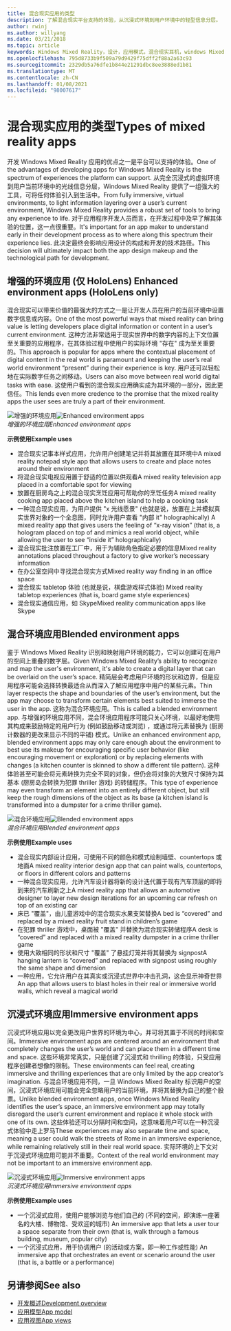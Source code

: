 ```yaml
---
title: 混合现实应用的类型
description: 了解混合现实平台支持的体验，从沉浸式环境到用户环境中的轻型信息分层。
author: rwinj
ms.author: willyang
ms.date: 03/21/2018
ms.topic: article
keywords: Windows Mixed Reality，设计，应用模式，混合现实耳机，windows Mixed Reality 耳机，虚拟现实耳机，HoloLens
ms.openlocfilehash: 795d8733b9f509a79d9429f75dff2f88a2a63c93
ms.sourcegitcommit: 2329db5a76dfe1b844e21291dbc8ee3888ed1b81
ms.translationtype: MT
ms.contentlocale: zh-CN
ms.lasthandoff: 01/08/2021
ms.locfileid: "98007617"
---
```

# <a name="types-of-mixed-reality-apps"></a><span data-ttu-id="d7d3d-104">混合现实应用的类型</span><span class="sxs-lookup"><span data-stu-id="d7d3d-104">Types of mixed reality apps</span></span>

<span data-ttu-id="d7d3d-105">开发 Windows Mixed Reality 应用的优点之一是平台可以支持的体验。</span><span class="sxs-lookup"><span data-stu-id="d7d3d-105">One of the advantages of developing apps for Windows Mixed Reality is the spectrum of experiences the platform can support.</span></span> <span data-ttu-id="d7d3d-106">从完全沉浸式的虚拟环境到用户当前环境中的光线信息分层，Windows Mixed Reality 提供了一组强大的工具，可将任何体验引入到生活中。</span><span class="sxs-lookup"><span data-stu-id="d7d3d-106">From fully immersive, virtual environments, to light information layering over a user’s current environment, Windows Mixed Reality provides a robust set of tools to bring any experience to life.</span></span> <span data-ttu-id="d7d3d-107">对于应用程序开发人员而言，在开发过程中及早了解其体验的位置，这一点很重要。</span><span class="sxs-lookup"><span data-stu-id="d7d3d-107">It's important for an app maker to understand early in their development process as to where along this spectrum their experience lies.</span></span> <span data-ttu-id="d7d3d-108">此决定最终会影响应用设计的构成和开发的技术路径。</span><span class="sxs-lookup"><span data-stu-id="d7d3d-108">This decision will ultimately impact both the app design makeup and the technological path for development.</span></span>

## <a name="enhanced-environment-apps-hololens-only"></a><span data-ttu-id="d7d3d-109">增强的环境应用 (仅 HoloLens) </span><span class="sxs-lookup"><span data-stu-id="d7d3d-109">Enhanced environment apps (HoloLens only)</span></span>

<span data-ttu-id="d7d3d-110">混合现实可以带来价值的最强大的方式之一是让开发人员在用户的当前环境中设置数字信息或内容。</span><span class="sxs-lookup"><span data-stu-id="d7d3d-110">One of the most powerful ways that mixed reality can bring value is letting developers place digital information or content in a user’s current environment.</span></span> <span data-ttu-id="d7d3d-111">这种方法非常适用于现实世界中的数字内容的上下文位置至关重要的应用程序，在其体验过程中使用户的实际环境 "存在" 成为至关重要的。</span><span class="sxs-lookup"><span data-stu-id="d7d3d-111">This approach is popular for apps where the contextual placement of digital content in the real world is paramount and keeping the user’s real world environment “present” during their experience is key.</span></span> <span data-ttu-id="d7d3d-112">用户还可以轻松地在实际数字任务之间移动。</span><span class="sxs-lookup"><span data-stu-id="d7d3d-112">Users can also move between real world digital tasks with ease.</span></span> <span data-ttu-id="d7d3d-113">这使用户看到的混合现实应用确实成为其环境的一部分，因此更信任。</span><span class="sxs-lookup"><span data-stu-id="d7d3d-113">This lends even more credence to the promise that the mixed reality apps the user sees are truly a part of their environment.</span></span>

<span data-ttu-id="d7d3d-114">![增强的环境应用](images/enhancedenvironmentapps-640px.jpg)</span><span class="sxs-lookup"><span data-stu-id="d7d3d-114">![Enhanced environment apps](images/enhancedenvironmentapps-640px.jpg)</span></span><br>
<span data-ttu-id="d7d3d-115">*增强的环境应用*</span><span class="sxs-lookup"><span data-stu-id="d7d3d-115">*Enhanced environment apps*</span></span>

<span data-ttu-id="d7d3d-116">**示例使用**</span><span class="sxs-lookup"><span data-stu-id="d7d3d-116">**Example uses**</span></span>
* <span data-ttu-id="d7d3d-117">混合现实记事本样式应用，允许用户创建笔记并将其放置在其环境中</span><span class="sxs-lookup"><span data-stu-id="d7d3d-117">A mixed reality notepad style app that allows users to create and place notes around their environment</span></span>
* <span data-ttu-id="d7d3d-118">将混合现实电视应用置于舒适的位置以供观看</span><span class="sxs-lookup"><span data-stu-id="d7d3d-118">A mixed reality television app placed in a comfortable spot for viewing</span></span>
* <span data-ttu-id="d7d3d-119">放置在厨房岛之上的混合现实烹饪应用可帮助你的烹饪任务</span><span class="sxs-lookup"><span data-stu-id="d7d3d-119">A mixed reality cooking app placed above the kitchen island to help a cooking task</span></span>
* <span data-ttu-id="d7d3d-120">一种混合现实应用，为用户提供 "x 光线愿景" (也就是说，放置在上并模拟真实世界对象的一个全息图，同时允许用户查看 "内部 it" holographically) </span><span class="sxs-lookup"><span data-stu-id="d7d3d-120">A mixed reality app that gives users the feeling of “x-ray vision” (that is, a hologram placed on top of and mimics a real world object, while allowing the user to see “inside it” holographically)</span></span>
* <span data-ttu-id="d7d3d-121">混合现实批注放置在工厂中，用于为辅助角色指定必要的信息</span><span class="sxs-lookup"><span data-stu-id="d7d3d-121">Mixed reality annotations placed throughout a factory to give worker’s necessary information</span></span>
* <span data-ttu-id="d7d3d-122">在办公室空间中寻找混合现实方式</span><span class="sxs-lookup"><span data-stu-id="d7d3d-122">Mixed reality way finding in an office space</span></span>
* <span data-ttu-id="d7d3d-123">混合现实 tabletop 体验 (也就是说，棋盘游戏样式体验) </span><span class="sxs-lookup"><span data-stu-id="d7d3d-123">Mixed reality tabletop experiences (that is, board game style experiences)</span></span>
* <span data-ttu-id="d7d3d-124">混合现实通信应用，如 Skype</span><span class="sxs-lookup"><span data-stu-id="d7d3d-124">Mixed reality communication apps like Skype</span></span>

## <a name="blended-environment-apps"></a><span data-ttu-id="d7d3d-125">混合环境应用</span><span class="sxs-lookup"><span data-stu-id="d7d3d-125">Blended environment apps</span></span>

<span data-ttu-id="d7d3d-126">鉴于 Windows Mixed Reality 识别和映射用户环境的能力，它可以创建可在用户的空间上重叠的数字层。</span><span class="sxs-lookup"><span data-stu-id="d7d3d-126">Given Windows Mixed Reality’s ability to recognize and map the user's environment, it's able to create a digital layer that can be overlaid on the user’s space.</span></span> <span data-ttu-id="d7d3d-127">精简层会考虑用户环境的形状和边界，但是应用程序可能会选择转换最适合从而深入了解应用程序中用户的某些元素。</span><span class="sxs-lookup"><span data-stu-id="d7d3d-127">Thin layer respects the shape and boundaries of the user’s environment, but the app may choose to transform certain elements best suited to immerse the user in the app.</span></span> <span data-ttu-id="d7d3d-128">这称为混合环境应用。</span><span class="sxs-lookup"><span data-stu-id="d7d3d-128">This is called a blended environment app.</span></span> <span data-ttu-id="d7d3d-129">与增强的环境应用不同，混合环境应用程序可能只关心环境，以最好地使用其构成来鼓励特定的用户行为 (例如鼓励移动或浏览) ，或通过将元素替换为 (厨房计数器的更改来显示不同的平铺) 模式。</span><span class="sxs-lookup"><span data-stu-id="d7d3d-129">Unlike an enhanced environment app, blended environment apps may only care enough about the environment to best use its makeup for encouraging specific user behavior (like encouraging movement or exploration) or by replacing elements with changes (a kitchen counter is skinned to show a different tile pattern).</span></span> <span data-ttu-id="d7d3d-130">这种体验甚至可能会将元素转换为完全不同的对象，但仍会将对象的大致尺寸保持为其基本 (厨房岛会转换为犯罪 thriller 游戏) 的转储程序。</span><span class="sxs-lookup"><span data-stu-id="d7d3d-130">This type of experience may even transform an element into an entirely different object, but still keep the rough dimensions of the object as its base (a kitchen island is transformed into a dumpster for a crime thriller game).</span></span>

<span data-ttu-id="d7d3d-131">![混合环境应用](images/blendedenvironmentapps-640px.jpg)</span><span class="sxs-lookup"><span data-stu-id="d7d3d-131">![Blended environment apps](images/blendedenvironmentapps-640px.jpg)</span></span><br>
<span data-ttu-id="d7d3d-132">*混合环境应用*</span><span class="sxs-lookup"><span data-stu-id="d7d3d-132">*Blended environment apps*</span></span>

<span data-ttu-id="d7d3d-133">**示例使用**</span><span class="sxs-lookup"><span data-stu-id="d7d3d-133">**Example uses**</span></span>
* <span data-ttu-id="d7d3d-134">混合现实内部设计应用，可使用不同的颜色和模式绘制墙壁、countertops 或地面</span><span class="sxs-lookup"><span data-stu-id="d7d3d-134">A mixed reality interior design app that can paint walls, countertops, or floors in different colors and patterns</span></span>
* <span data-ttu-id="d7d3d-135">一种混合现实应用，允许汽车设计器将新的设计迭代置于现有汽车顶层的即将到来的汽车刷新之上</span><span class="sxs-lookup"><span data-stu-id="d7d3d-135">A mixed reality app that allows an automotive designer to layer new design iterations for an upcoming car refresh on top of an existing car</span></span>
* <span data-ttu-id="d7d3d-136">床已 "覆盖"，由儿童游戏中的混合现实水果支架替换</span><span class="sxs-lookup"><span data-stu-id="d7d3d-136">A bed is “covered” and replaced by a mixed reality fruit stand in children’s game</span></span>
* <span data-ttu-id="d7d3d-137">在犯罪 thriller 游戏中，桌面被 "覆盖" 并替换为混合现实转储程序</span><span class="sxs-lookup"><span data-stu-id="d7d3d-137">A desk is “covered” and replaced with a mixed reality dumpster in a crime thriller game</span></span>
* <span data-ttu-id="d7d3d-138">使用大致相同的形状和尺寸 "覆盖" 了悬挂灯笼并将其替换为 signpost</span><span class="sxs-lookup"><span data-stu-id="d7d3d-138">A hanging lantern is “covered” and replaced with signpost using roughly the same shape and dimension</span></span>
* <span data-ttu-id="d7d3d-139">一种应用，它允许用户在其真实或沉浸式世界中冲击孔洞，这会显示神奇世界</span><span class="sxs-lookup"><span data-stu-id="d7d3d-139">An app that allows users to blast holes in their real or immersive world walls, which reveal a magical world</span></span>

## <a name="immersive-environment-apps"></a><span data-ttu-id="d7d3d-140">沉浸式环境应用</span><span class="sxs-lookup"><span data-stu-id="d7d3d-140">Immersive environment apps</span></span>

<span data-ttu-id="d7d3d-141">沉浸式环境应用以完全更改用户世界的环境为中心，并可将其置于不同的时间和空间。</span><span class="sxs-lookup"><span data-stu-id="d7d3d-141">Immersive environment apps are centered around an environment that completely changes the user’s world and can place them in a different time and space.</span></span> <span data-ttu-id="d7d3d-142">这些环境非常真实，只是创建了沉浸式和 thrilling 的体验，只受应用程序创建者想像的限制。</span><span class="sxs-lookup"><span data-stu-id="d7d3d-142">These environments can feel real, creating immersive and thrilling experiences that are only limited by the app creator’s imagination.</span></span> <span data-ttu-id="d7d3d-143">与混合环境应用不同，一旦 Windows Mixed Reality 标识用户的空间，沉浸式环境应用可能会完全忽略用户的当前环境，并将其替换为自己的整个股票。</span><span class="sxs-lookup"><span data-stu-id="d7d3d-143">Unlike blended environment apps, once Windows Mixed Reality identifies the user’s space, an immersive environment app may totally disregard the user’s current environment and replace it whole stock with one of its own.</span></span> <span data-ttu-id="d7d3d-144">这些体验还可以分隔时间和空间，这意味着用户可以在一种沉浸式体验中走上罗马</span><span class="sxs-lookup"><span data-stu-id="d7d3d-144">These experiences may also separate time and space, meaning a user could walk the streets of Rome in an immersive experience, while remaining relatively still in their real world space.</span></span> <span data-ttu-id="d7d3d-145">实际环境的上下文对于沉浸式环境应用可能并不重要。</span><span class="sxs-lookup"><span data-stu-id="d7d3d-145">Context of the real world environment may not be important to an immersive environment app.</span></span>

<span data-ttu-id="d7d3d-146">![沉浸式环境应用](images/windows-mixed-reality-640px.jpg)</span><span class="sxs-lookup"><span data-stu-id="d7d3d-146">![Immersive environment apps](images/windows-mixed-reality-640px.jpg)</span></span><br>
<span data-ttu-id="d7d3d-147">*沉浸式环境应用*</span><span class="sxs-lookup"><span data-stu-id="d7d3d-147">*Immersive environment apps*</span></span>

<span data-ttu-id="d7d3d-148">**示例使用**</span><span class="sxs-lookup"><span data-stu-id="d7d3d-148">**Example uses**</span></span>
* <span data-ttu-id="d7d3d-149">一个沉浸式应用，使用户能够浏览与他们自己的 (不同的空间，即演练一座著名的大楼、博物馆、受欢迎的城市) </span><span class="sxs-lookup"><span data-stu-id="d7d3d-149">An immersive app that lets a user tour a space separate from their own (that is, walk through a famous building, museum, popular city)</span></span>
* <span data-ttu-id="d7d3d-150">一个沉浸式应用，用于协调用户 (的活动或方案，即一种工作或性能) </span><span class="sxs-lookup"><span data-stu-id="d7d3d-150">An immersive app that orchestrates an event or scenario around the user (that is, a battle or a performance)</span></span>

## <a name="see-also"></a><span data-ttu-id="d7d3d-151">另请参阅</span><span class="sxs-lookup"><span data-stu-id="d7d3d-151">See also</span></span>

* [<span data-ttu-id="d7d3d-152">开发概述</span><span class="sxs-lookup"><span data-stu-id="d7d3d-152">Development overview</span></span>](../develop/development.md)
* [<span data-ttu-id="d7d3d-153">应用模型</span><span class="sxs-lookup"><span data-stu-id="d7d3d-153">App model</span></span>](app-model.md)
* [<span data-ttu-id="d7d3d-154">应用视图</span><span class="sxs-lookup"><span data-stu-id="d7d3d-154">App views</span></span>](app-views.md)
